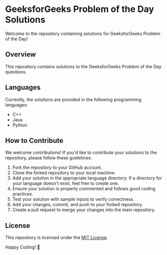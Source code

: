 # GeeksforGeeks Problem of the Day Solutions

Welcome to the repository containing solutions for GeeksforGeeks Problem of the Day!

## Overview

This repository contains solutions to the GeeksforGeeks Problem of the Day questions.

## Languages

Currently, the solutions are provided in the following programming languages:

- C++
- Java
- Python

## How to Contribute

We welcome contributions! If you'd like to contribute your solutions to the repository, please follow these guidelines:

1. Fork the repository to your GitHub account.
2. Clone the forked repository to your local machine.
3. Add your solution in the appropriate language directory. If a directory for your language doesn't exist, feel free to create one.
4. Ensure your solution is properly commented and follows good coding practices.
5. Test your solution with sample inputs to verify correctness.
6. Add your changes, commit, and push to your forked repository.
7. Create a pull request to merge your changes into the main repository.

## License

This repository is licensed under the [MIT License](LICENSE).

Happy Coding! 🚀
